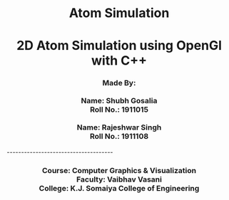 <h1 align="center">Atom Simulation</h1>
<h1 align="center">2D Atom Simulation using OpenGl with C++</h1>
<h3 align="center">
  Made By:
  <br>
  <br>
  Name: Shubh Gosalia
  <br>
  Roll No.: 1911015
  <br>
  <br>
  Name: Rajeshwar Singh
  <br>
  Roll No.: 1911108
</h3>
-------------------------------------
<h3 align="center">
  Course: Computer Graphics & Visualization
  <br>
  Faculty: Vaibhav Vasani
  <br>
  College: K.J. Somaiya College of Engineering
</h3>

